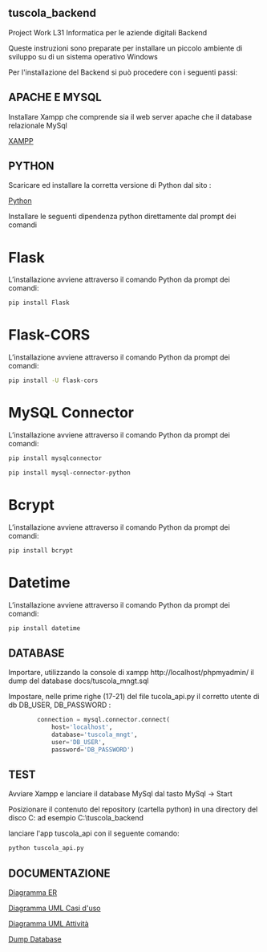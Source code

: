 ## tuscola_backend
Project Work L31 Informatica per le aziende digitali Backend

Queste instruzioni sono preparate per installare un piccolo ambiente di sviluppo su di un sistema operativo Windows

Per l'installazione del Backend si può procedere con i seguenti passi:

## APACHE E MYSQL

Installare Xampp che comprende sia il web server apache che il database relazionale MySql

[XAMPP](https://www.apachefriends.org/it/download.html)

## PYTHON

Scaricare ed installare la corretta versione di Python dal sito :

[Python](https://www.python.org/downloads/)

Installare le seguenti dipendenza python direttamente dal prompt dei comandi

# Flask
L’installazione avviene attraverso il comando Python da prompt dei comandi:

```bash
pip install Flask
```

# Flask-CORS
L’installazione avviene attraverso il comando Python da prompt dei comandi:

```bash
pip install -U flask-cors
```

# MySQL Connector
L’installazione avviene attraverso il comando Python da prompt dei comandi:

```bash
pip install mysqlconnector

pip install mysql-connector-python
```

# Bcrypt
L’installazione avviene attraverso il comando Python da prompt dei comandi:

```bash
pip install bcrypt
```

# Datetime
L’installazione avviene attraverso il comando Python da prompt dei comandi:

```bash
pip install datetime
```

## DATABASE

Importare, utilizzando la console di xampp http://localhost/phpmyadmin/ il dump del database docs/tuscola_mngt.sql

Impostare, nelle prime righe (17-21) del file tucola_api.py il corretto utente di db DB_USER, DB_PASSWORD :

```python
        connection = mysql.connector.connect(
            host='localhost',
            database='tuscola_mngt',
            user='DB_USER',
            password='DB_PASSWORD')
```

## TEST

Avviare Xampp e lanciare il database MySql dal tasto MySql -> Start

Posizionare il contenuto del repository (cartella python) in una directory del disco C: ad esempio C:\tuscola_backend

lanciare l'app tuscola_api con il seguente comando:

```bash
python tuscola_api.py
```

## DOCUMENTAZIONE

[Diagramma ER](https://github.com/Paoletto73/tuscola_backend/blob/main/docs/ERDiagram.pdf)

[Diagramma UML Casi d'uso](https://github.com/Paoletto73/tuscola_backend/blob/main/docs/UMLcaseuse.pdf)

[Diagramma UML Attività](https://github.com/Paoletto73/tuscola_backend/blob/main/docs/UMLactivity.pdf)

[Dump Database](https://github.com/Paoletto73/tuscola_backend/blob/main/docs/tuscola_mngt.sql)




